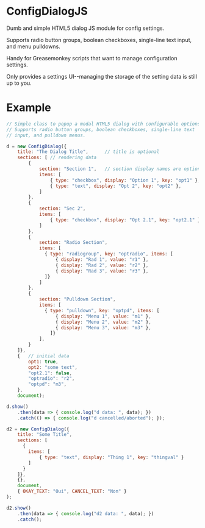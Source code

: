 ConfigDialogJS
==============

Dumb and simple HTML5 dialog JS module for config settings.

Supports radio button groups, boolean checkboxes, single-line text input,
and menu pulldowns.

Handy for Greasemonkey scripts that want to manage configuration settings.

Only provides a settings UI--managing the storage of the setting data is
still up to you.


Example
=======

```js
// Simple class to popup a modal HTML5 dialog with configurable options.
// Supports radio button groups, boolean checkboxes, single-line text
// input, and pulldown menus.

d = new ConfigDialog({
    title: "The Dialog Title",      // title is optional
    sections: [ // rendering data
        {
            section: "Section 1",   // section display names are optional
            items: [
                { type: "checkbox", display: "Option 1", key: "opt1" },
                { type: "text", display: "Opt 2", key: "opt2" },
            ]
        },
        {
            section: "Sec 2",
            items: [
                { type: "checkbox", display: "Opt 2.1", key: "opt2.1" }
            ]
        },
        {
            section: "Radio Section",
            items: [
              { type: "radiogroup", key: "optradio", items: [
                  { display: "Rad 1", value: "r1" },
                  { display: "Rad 2", value: "r2" },
                  { display: "Rad 3", value: "r3" },
              ]}
            ]
        },
        {
            section: "Pulldown Section",
            items: [
              { type: "pulldown", key: "optpd", items: [
                  { display: "Menu 1", value: "m1" },
                  { display: "Menu 2", value: "m2" },
                  { display: "Menu 3", value: "m3" },
                ]}
            ],
        }
    ]},
    {   // initial data
        opt1: true,
        opt2: "some text",
        "opt2.1": false,
        "optradio": "r2",
        "optpd": "m3",
    },
    document);

d.show()
    .then(data => { console.log("d data: ", data); })
    .catch(() => { console.log("d cancelled/aborted"); });

d2 = new ConfigDialog({
    title: "Some Title",
    sections: [
      {
        items: [
            { type: "text", display: "Thing 1", key: "thingval" }
        ]
      }
    ]},
    {},
    document,
    { OKAY_TEXT: "Oui", CANCEL_TEXT: "Non" }
);

d2.show()
    .then(data => { console.log("d2 data: ", data); })
    .catch();
```
